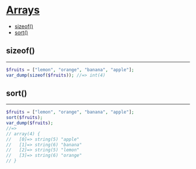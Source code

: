 # [Arrays](http://php.net/manual/en/book.array.php)

- [sizeof()](#sizeof)
- [sort()](#sort)

## sizeof()
---

```php
$fruits = ["lemon", "orange", "banana", "apple"];
var_dump(sizeof($fruits)); //=> int(4)
```

## sort()
---

```php
$fruits = ["lemon", "orange", "banana", "apple"];
sort($fruits);
var_dump($fruits);
//=>
// array(4) {
//   [0]=> string(5) "apple"
//   [1]=> string(6) "banana"
//   [2]=> string(5) "lemon"
//   [3]=> string(6) "orange"
// }
```

<!-- TODO https://medium.com/@brenodouglas/conhecendo-um-pouco-das-fun%C3%A7%C3%B5es-de-array-filter-map-e-reduce-com-php-cd02f6d51857#.ea71a973t
// array_filter(), array_map(), array_reduce(), array_walk(), foreach
function selectAddress($address){
  return $address["address"];
}
print_r(array_map("selectAddress", $arrayAddress)); 
-->
